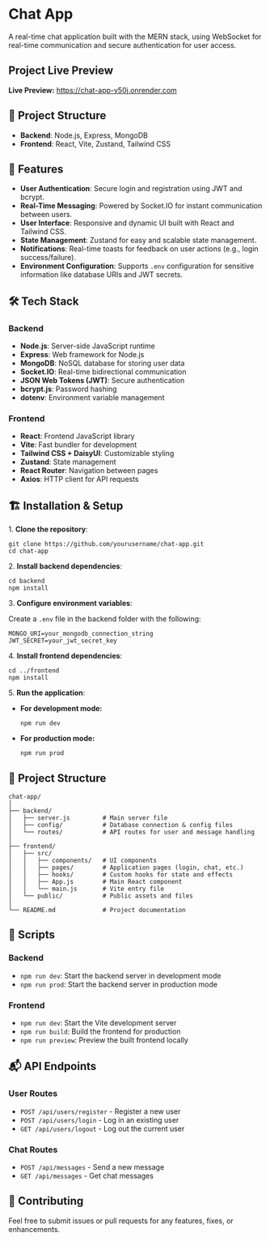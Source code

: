 <!DOCTYPE html>
<html lang="en">
<head>
  <meta charset="UTF-8">
  <meta name="viewport" content="width=device-width, initial-scale=1.0">
  
</head>
<body>
  <h1>Chat App</h1>
  <p>A real-time chat application built with the MERN stack, using WebSocket for real-time communication and secure authentication for user access.</p>

  <h2>Project Live Preview</h2>
  <p><strong>Live Preview:</strong> <a href="https://chat-app-v50j.onrender.com" target="_blank">https://chat-app-v50j.onrender.com</a></p>

  <h2>📁 Project Structure</h2>
  <ul>
    <li><strong>Backend</strong>: Node.js, Express, MongoDB</li>
    <li><strong>Frontend</strong>: React, Vite, Zustand, Tailwind CSS</li>
  </ul>

  <h2>🚀 Features</h2>
  <ul>
    <li><strong>User Authentication</strong>: Secure login and registration using JWT and bcrypt.</li>
    <li><strong>Real-Time Messaging</strong>: Powered by Socket.IO for instant communication between users.</li>
    <li><strong>User Interface</strong>: Responsive and dynamic UI built with React and Tailwind CSS.</li>
    <li><strong>State Management</strong>: Zustand for easy and scalable state management.</li>
    <li><strong>Notifications</strong>: Real-time toasts for feedback on user actions (e.g., login success/failure).</li>
    <li><strong>Environment Configuration</strong>: Supports <code>.env</code> configuration for sensitive information like database URIs and JWT secrets.</li>
  </ul>

  <h2>🛠️ Tech Stack</h2>
  <h3>Backend</h3>
  <ul>
    <li><strong>Node.js</strong>: Server-side JavaScript runtime</li>
    <li><strong>Express</strong>: Web framework for Node.js</li>
    <li><strong>MongoDB</strong>: NoSQL database for storing user data</li>
    <li><strong>Socket.IO</strong>: Real-time bidirectional communication</li>
    <li><strong>JSON Web Tokens (JWT)</strong>: Secure authentication</li>
    <li><strong>bcrypt.js</strong>: Password hashing</li>
    <li><strong>dotenv</strong>: Environment variable management</li>
  </ul>
  <h3>Frontend</h3>
  <ul>
    <li><strong>React</strong>: Frontend JavaScript library</li>
    <li><strong>Vite</strong>: Fast bundler for development</li>
    <li><strong>Tailwind CSS + DaisyUI</strong>: Customizable styling</li>
    <li><strong>Zustand</strong>: State management</li>
    <li><strong>React Router</strong>: Navigation between pages</li>
    <li><strong>Axios</strong>: HTTP client for API requests</li>
  </ul>

  <h2>🏗️ Installation & Setup</h2>
  <p>1. <strong>Clone the repository</strong>:</p>
  <pre><code>git clone https://github.com/yourusername/chat-app.git
cd chat-app</code></pre>

  <p>2. <strong>Install backend dependencies</strong>:</p>
  <pre><code>cd backend
npm install</code></pre>

  <p>3. <strong>Configure environment variables</strong>:</p>
  <p>Create a <code>.env</code> file in the backend folder with the following:</p>
  <pre><code>MONGO_URI=your_mongodb_connection_string
JWT_SECRET=your_jwt_secret_key</code></pre>

  <p>4. <strong>Install frontend dependencies</strong>:</p>
  <pre><code>cd ../frontend
npm install</code></pre>

  <p>5. <strong>Run the application</strong>:</p>
  <ul>
    <li><strong>For development mode:</strong></li>
    <pre><code>npm run dev</code></pre>
    <li><strong>For production mode:</strong></li>
    <pre><code>npm run prod</code></pre>
  </ul>

  <h2>📂 Project Structure</h2>
  <pre><code>chat-app/
│
├── backend/
│   ├── server.js         # Main server file
│   ├── config/           # Database connection & config files
│   └── routes/           # API routes for user and message handling
│
├── frontend/
│   ├── src/
│   │   ├── components/   # UI components
│   │   ├── pages/        # Application pages (login, chat, etc.)
│   │   ├── hooks/        # Custom hooks for state and effects
│   │   ├── App.js        # Main React component
│   │   └── main.js       # Vite entry file
│   └── public/           # Public assets and files
│
└── README.md             # Project documentation</code></pre>

  <h2>📜 Scripts</h2>
  <h3>Backend</h3>
  <ul>
    <li><code>npm run dev</code>: Start the backend server in development mode</li>
    <li><code>npm run prod</code>: Start the backend server in production mode</li>
  </ul>
  <h3>Frontend</h3>
  <ul>
    <li><code>npm run dev</code>: Start the Vite development server</li>
    <li><code>npm run build</code>: Build the frontend for production</li>
    <li><code>npm run preview</code>: Preview the built frontend locally</li>
  </ul>

  <h2>📬 API Endpoints</h2>
  <h3>User Routes</h3>
  <ul>
    <li><code>POST /api/users/register</code> - Register a new user</li>
    <li><code>POST /api/users/login</code> - Log in an existing user</li>
    <li><code>GET /api/users/logout</code> - Log out the current user</li>
  </ul>
  <h3>Chat Routes</h3>
  <ul>
    <li><code>POST /api/messages</code> - Send a new message</li>
    <li><code>GET /api/messages</code> - Get chat messages</li>
  </ul>

  <h2>🤝 Contributing</h2>
  <p>Feel free to submit issues or pull requests for any features, fixes, or enhancements.</p>
</body>
</html>
